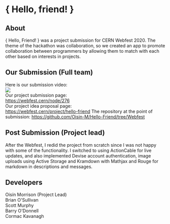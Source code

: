 # { Hello, friend! }

## About
{ Hello, Friend! } was a project submission for CERN Webfest 2020. The theme of the hackathon was collaboration, so we created an app to promote collaboration between programmers by allowing them to match with each other based on interests in projects.

## Our Submission (Full team)
Here is our submission video: </br>
[![](http://img.youtube.com/vi/6ASSVd14eXA/0.jpg)](http://www.youtube.com/watch?v=6ASSVd14eXA "{ Hello, Friend }")
</br>
Our project submission page: </br>
https://webfest.cern/node/276
</br>
Our project idea proposal page: </br>
https://webfest.cern/project/hello-friend
The repository at the point of submission:
https://github.com/Oisin-M/Hello-Friend/tree/Webfest

## Post Submission (Project lead)
After the Webfest, I redid the project from scratch since I was not happy with some of the functionality. I switched to using ActionCable for live updates, and also implemented Devise account authentication, image uploads using Active Storage and Kramdown with Mathjax and Rouge for markdown in descriptions and messages.

## Developers
Oisín Morrison (Project Lead)</br>
Brian O'Sullivan</br>
Scott Murphy</br>
Barry O'Donnell</br>
Cormac Kavanagh
